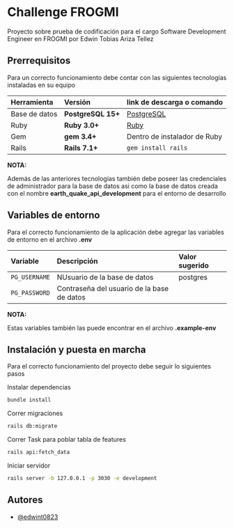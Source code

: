 # Challenge FROGMI

Proyecto sobre prueba de codificación para el cargo Software Development Engineer en FROGMI por Edwin Tobias Ariza Tellez


## Prerrequisitos
Para un correcto funcionamiento debe contar con las siguientes tecnologías instaladas en su equipo

| Herramienta   | Versión            | link de descarga o comando                                 |
|:--------------|:-------------------|:-----------------------------------------------------------|
| Base de datos | **PostgreSQL 15+** | [PostgreSQL](https://www.postgresql.org/download/windows/) |
| Ruby          | **Ruby 3.0+**      | [Ruby](https://rubyinstaller.org/downloads/)               | 
| Gem           | **gem 3.4+**       | Dentro de instalador de Ruby                               |
| Rails         | **Rails 7.1+**     | `gem install rails `                                       |

**NOTA:**

Además de las anteriores tecnologías también debe poseer las credenciales de administrador para la base de datos asi como la base de datos creada con el nombre **earth_quake_api_development** para el entorno de desarrollo

## Variables de entorno
Para el correcto funcionamiento de la aplicación debe agregar las variables de entorno en el archivo **.env**

| Variable      | Descripción                                | Valor sugerido |
|:--------------|:-------------------------------------------|:---------------|
| `PG_USERNAME` | NUsuario de la base de datos               | postgres       |
| `PG_PASSWORD` | Contraseña del usuario de la base de datos |                |

**NOTA:**

Estas variables también las puede encontrar en el archivo **.example-env**
## Instalación y puesta en marcha

Para el correcto funcionamiento del proyecto debe seguir lo siguientes pasos

Instalar dependencias

```bash
bundle install
```

Correr migraciones

```bash
rails db:migrate 
```

Correr Task para poblar tabla de features

```bash
rails api:fetch_data
```

Iniciar servidor

```bash
rails server -b 127.0.0.1 -p 3030 -e development
```
## Autores

- [@edwint0823](https://github.com/edwint0823)